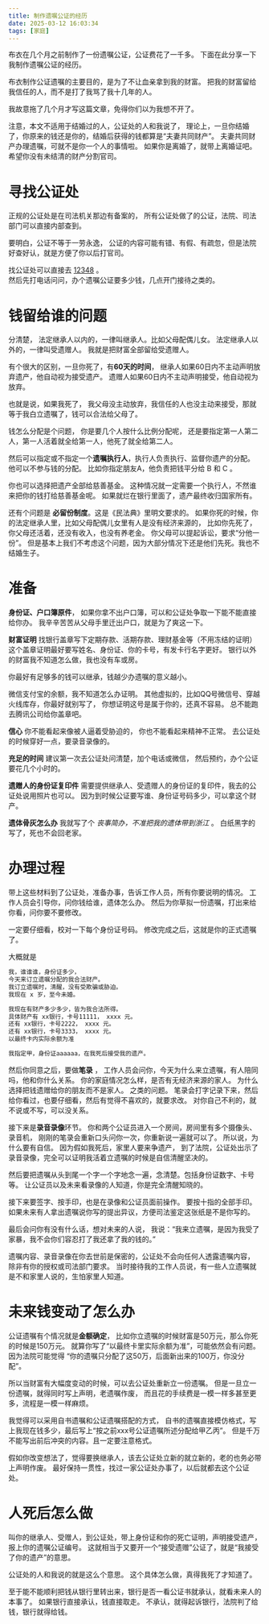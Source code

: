 ```yaml
---
title: 制作遗嘱公证的经历
date: 2025-03-12 16:03:34
tags: [家庭]
---
```

布衣在几个月之前制作了一份遗嘱公证，公证费花了一千多。 
下面在此分享一下我制作遗嘱公证的经历。

布衣制作公证遗嘱的主要目的，是为了不让血亲拿到我的财富。
把我的财富留给我信任的人，而不是打了我骂了我十几年的人。

我故意拖了几个月才写这篇文章，免得你们以为我想不开了。

注意，本文不适用于结婚过的人，公证处的人和我说了，
理论上，一旦你结婚了，你原来的钱还是你的，结婚后获得的钱都算是“夫妻共同财产”。
夫妻共同财产办理遗嘱，可就不是你一个人的事情啦。
如果你是离婚了，就带上离婚证吧。希望你没有未结清的财产分割官司。

# 寻找公证处
正规的公证处是在司法机关那边有备案的，
所有公证处做了的公证，法院、司法部门可以直接内部查到。

要明白，公证不等于一劳永逸，
公证的内容可能有错、有假、有疏忽，但是法院好查好认，就是方便了你以后打官司。

找公证处可以直接去 [12348](https://www.12348.gov.cn/#/publicies/notarization/notarization) 。  
然后先打电话问问，办个遗嘱公证要多少钱，几点开门接待之类的。 

# 钱留给谁的问题
分清楚，
法定继承人以内的，一律叫继承人。比如父母配偶儿女。
法定继承人以外的，一律叫受遗赠人。
我就是把财富全部留给受遗赠人。

有个很大的区别，一旦你死了，有**60天的时间**，
继承人如果60日内不主动声明放弃遗产，他自动视为接受遗产。
遗赠人如果60日内不主动声明接受，他自动视为放弃。

也就是说，如果我死了，
我父母没主动放弃，我信任的人也没主动来接受，那就等于我白立遗嘱了，钱可以合法给父母了。

钱怎么分配是个问题，
你是要几个人按什么比例分配呢，
还是要指定第一人第二人，第一人活着就全给第一人，他死了就全给第二人。

然后可以指定或不指定一个**遗嘱执行人**，执行人负责执行、监督你遗产的分配。
他可以不参与钱的分配。
比如你指定朋友A，他负责把钱平分给 B 和 C 。

你也可以选择把遗产全部给慈善基金。
这种情况就一定需要一个执行人，不然谁来把你的钱打给慈善基金呢。
如果就烂在银行里面了，遗产最终收归国家所有。

还有个问题是 **必留份制度**。这是《民法典》里明文要求的。
如果你死的时候，你的法定继承人里，比如父母配偶儿女里有人是没有经济来源的，
比如你先死了，你父母还活着，还没有收入，也没有养老金。
你父母可以提起诉讼，要求“分他一份”。
但是基本上我们不考虑这个问题，因为大部分情况下还是他们先死。我也不结婚生子。

# 准备
**身份证、户口簿原件**，
如果你拿不出户口簿，可以和公证处争取一下能不能直接给你办。
我辛辛苦苦从父母手里迁出户口，就是为了爽这一下。

**财富证明**
找银行盖章写下定期存款、活期存款、理财基金等（不用冻结的证明）
这个盖章证明最好要写姓名、身份证、你的卡号，有发卡行名字更好。
银行以外的财富我不知道怎么做，我也没有车或房。

你最好有足够多的钱可以继承，钱越少办遗嘱的意义越小。

微信支付宝的余额，我不知道怎么办证明。
其他虚拟的，比如QQ号微信号、穿越火线库存，你最好就别写了，
你想证明这号是属于你的，还真不容易。
总不能跑去腾讯公司给你盖章吧。

**信心**
你不能看起来像被人逼着受胁迫的，
你也不能看起来精神不正常。
去公证处的时候穿好一点，要录音录像的。

**充足的时间**
建议第一次去公证处问清楚，加个电话或微信，
然后预约，办个公证要花几个小时的。

**遗赠人的身份证复印件**
需要提供继承人、受遗赠人的身份证的复印件，我去的公证处说用照片也可以。
因为到时候公证要写谁、身份证号码多少，可以拿这个财产。

**遗体骨灰怎么办**
我就写了个 *丧事简办，不准把我的遗体带到浙江* 。
白纸黑字的写了，死也不会回老家。

# 办理过程
带上这些材料到了公证处，准备办事，告诉工作人员，所有你要说明的情况。
工作人员会引导你，问你钱给谁，遗体怎么办。
然后为你草拟一份遗嘱，打出来给你看，问你要不要修改。

一定要仔细看，校对一下每个身份证号码。
修改完成之后，这就是你的正式遗嘱了。

大概就是
```txt
我，谁谁谁，身份证多少，
今天来订立遗嘱分配的我合法财产。
我订立遗嘱时，清醒，没有受欺骗或胁迫。
我现在 x 岁，至今未婚。

我现在有财产多少多少，皆为我合法所得。
具体财产有 xx银行，卡号11111， xxxx 元。
还有 xx银行，卡号2222， xxxx 元。
还有 xx银行，卡号3333， xxxx 元。
以最终卡内实际余额为准

我指定甲，身份证aaaaaa，在我死后接受我的遗产。
```

然后你同意之后，要做**笔录** ，
工作人员会问你，今天为什么来立遗嘱，有人陪同吗，他和你什么关系。
你的家庭情况怎么样，是否有无经济来源的家人。
为什么选择把钱遗赠给你的朋友而不是家人。
之类的问题。
笔录会打字记录下来，然后给你看过，也要仔细看，然后有觉得不喜欢的，就要求改。
对你自己不利的，就不说或不写，可以没关系。

接下来是**录音录像**环节。
你和两个公证员进入一个房间，房间里有多个摄像头、录音机，
刚刚的笔录会重新口头问你一次，你重新说一遍就可以了。
所以说，为什么要有自信。
因为假如我死后，家里人要来争遗产，
到了法院，公证处出示了录音录像，完全可以证明我活着立遗嘱的时候是自信清醒坚决的。

然后要把遗嘱从头到尾一个字一个字地念一遍，念清楚。包括身份证数字、卡号等。
让公证员以及未来看录像的人知道，你是完全清醒知晓的。

接下来要签字、按手印，也是在录像和公证员面前操作。
要按十指的全部手印。
如果未来有人拿出遗嘱说你写的提出异议，方便司法鉴定这张纸是不是你写的。

最后会问你有没有什么话，想对未来的人说，
我说：“我来立遗嘱，是因为我受了家暴，我不会你们容忍打了我还拿了我的钱的。”

遗嘱内容、录音录像在你去世前是保密的，公证处不会向任何人透露遗嘱内容，
除非有你的授权或司法部门要求。
当时接待我的工作人员说，有一些人立遗嘱就是不和家里人说的，生怕家里人知道。

# 未来钱变动了怎么办
公证遗嘱有个情况就是**金额确定**，
比如你立遗嘱的时候财富是50万元，那么你死的时候是150万元。
就算你写了“以最终卡里实际余额为准”，可能依然会有问题。
因为法院可能觉得 “你的遗嘱只分配了这50万，后面新出来的100万，你没分配”。

所以当财富有大幅度变动的时候，可以去公证处重新立一份遗嘱。
但是一旦立一份遗嘱，就得同时写上声明，老遗嘱作废，
而且花的手续费是一模一样多甚至更多，流程是一模一样麻烦。

我觉得可以采用自书遗嘱和公证遗嘱搭配的方式，
自书的遗嘱直接模仿格式，写上我现在钱多少，最后写上“按之前xxx号公证遗嘱所述分配给甲乙丙”。
但是千万不能写出前后冲突的内容。且一定要注意格式。

假如你改变想法了，觉得要换继承人，该去公证处立新的就立新的，老的也务必带上声明作废。
最好保持一贯性，找过一家公证处办事了，以后就都去这个公证处。

# 人死后怎么做
叫你的继承人、受赠人，到公证处，带上身份证和你的死亡证明，声明接受遗产，报上你的遗嘱公证编号。
这就相当于又要开一个“接受遗赠”公证了，就是“我接受了你的遗产”的意思。

公证处的人和我说的就是这么个意思。
这个具体怎么做，真得我死了才知道了。

至于能不能顺利把钱从银行里转出来，银行是否一看公证书就承认，就看未来人的本事了。
如果银行直接承认，钱直接取走。
不承认，就得起诉银行，法院判了给钱，银行就得给钱。
